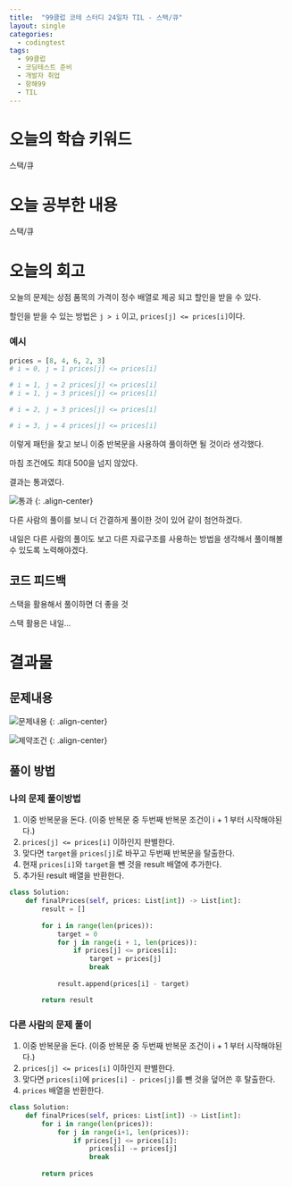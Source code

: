 ```yaml
---
title:  "99클럽 코테 스터디 24일차 TIL - 스택/큐"
layout: single
categories:
  - codingtest
tags:
  - 99클럽
  - 코딩테스트 준비
  - 개발자 취업
  - 항해99
  - TIL
---
```


# 오늘의 학습 키워드 
스택/큐

# 오늘 공부한 내용
스택/큐

# 오늘의 회고
오늘의 문제는 상점 품목의 가격이 정수 배열로 제공 되고 할인을 받을 수 있다.

할인을 받을 수 있는 방법은 `j > i` 이고, `prices[j] <= prices[i]`이다.

### 예시
```python
prices = [8, 4, 6, 2, 3]
# i = 0, j = 1 prices[j] <= prices[i]

# i = 1, j = 2 prices[j] <= prices[i]
# i = 1, j = 3 prices[j] <= prices[i]

# i = 2, j = 3 prices[j] <= prices[i]

# i = 3, j = 4 prices[j] <= prices[i]
```

이렇게 패턴을 찾고 보니 이중 반복문을 사용하여 풀이하면 될 것이라 생각했다.

마침 조건에도 최대 500을 넘지 않았다.

결과는 통과였다.

![통과](https://github.com/kimhyunso/kimhyunso.github.io/assets/87798982/65fc9cd5-b41b-4753-8f4c-2136d9ba13a1)
{: .align-center}

다른 사람의 풀이를 보니 더 간결하게 풀이한 것이 있어 같이 첨언하겠다.

내일은 다른 사람의 풀이도 보고 다른 자료구조를 사용하는 방법을 생각해서 풀이해볼 수 있도록 노력해야겠다.

## 코드 피드백
스택을 활용해서 풀이하면 더 좋을 것

스택 활용은 내일...


# 결과물
## 문제내용

![문제내용](https://github.com/kimhyunso/kimhyunso.github.io/assets/87798982/cec5815a-0b4d-4cbd-945d-945b422ed826)
{: .align-center}

![제약조건](https://github.com/kimhyunso/kimhyunso.github.io/assets/87798982/153a2553-370c-486c-942d-5217dcaa37d9)
{: .align-center}

## 풀이 방법
### 나의 문제 풀이방법
1. 이중 반복문을 돈다. (이중 반복문 중 두번째 반복문 조건이 i + 1 부터 시작해야된다.)
2. `prices[j] <= prices[i]` 이하인지 판별한다.
3. 맞다면 `target`을 `prices[j]`로 바꾸고 두번째 반복문을 탈출한다.
4. 현재 `prices[i]`와 `target`을 뺀 것을 result 배열에 추가한다.
5. 추가된 result 배열을 반환한다.

```python
class Solution:
    def finalPrices(self, prices: List[int]) -> List[int]:
        result = []
        
        for i in range(len(prices)):
            target = 0
            for j in range(i + 1, len(prices)):
                if prices[j] <= prices[i]:
                    target = prices[j]
                    break
            
            result.append(prices[i] - target)

        return result
```            


### 다른 사람의 문제 풀이
1. 이중 반복문을 돈다. (이중 반복문 중 두번째 반복문 조건이 i + 1 부터 시작해야된다.)
2. `prices[j] <= prices[i]` 이하인지 판별한다.
3. 맞다면 `prices[i]`에 `prices[i] - prices[j]`를 뺀 것을 덮어쓴 후 탈출한다.
4. `prices` 배열을 반환한다.

```python
class Solution:
    def finalPrices(self, prices: List[int]) -> List[int]:
        for i in range(len(prices)):
            for j in range(i+1, len(prices)):
                if prices[j] <= prices[i]:
                    prices[i] -= prices[j]
                    break
        
        return prices
```
